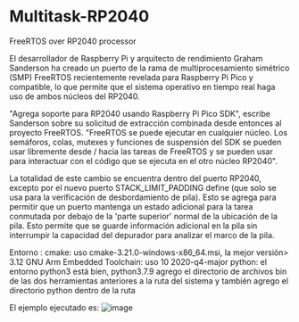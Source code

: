 # Multitask-RP2040
FreeRTOS over RP2040 processor

El desarrollador de Raspberry Pi y arquitecto de rendimiento Graham Sanderson ha creado un puerto de la rama de multiprocesamiento simétrico (SMP) FreeRTOS recientemente revelada para Raspberry Pi Pico y compatible, lo que permite que el sistema operativo en tiempo real haga uso de ambos núcleos del RP2040.

"Agrega soporte para RP2040 usando Raspberry Pi Pico SDK", escribe Sanderson sobre su solicitud de extracción combinada desde entonces al proyecto FreeRTOS. "FreeRTOS se puede ejecutar en cualquier núcleo. Los semáforos, colas, mutexes y funciones de suspensión del SDK se pueden usar libremente desde / hacia las tareas de FreeRTOS y se pueden usar para interactuar con el código que se ejecuta en el otro núcleo RP2040".

La totalidad de este cambio se encuentra dentro del puerto RP2040, excepto por el nuevo puerto STACK_LIMIT_PADDING define (que solo se usa para la verificación de desbordamiento de pila). Esto se agrega para permitir que un puerto mantenga un estado adicional para la tarea conmutada por debajo de la 'parte superior' normal de la ubicación de la pila. Esto permite que se guarde información adicional en la pila sin interrumpir la capacidad del depurador para analizar el marco de la pila.


Entorno :
cmake: uso cmake-3.21.0-windows-x86_64.msi, la mejor versión> 3.12
GNU Arm Embedded Toolchain: uso 10 2020-q4-major
python: el entorno python3 está bien, python3.7.9
agrego el directorio de archivos bin de las dos herramientas anteriores a la ruta del sistema y también agrego el directorio python dentro de la ruta

El ejemplo ejecutado es:
![image](https://user-images.githubusercontent.com/1444408/135130999-6c9ed4fb-d59a-48a4-89c5-0ad41e111239.png)


